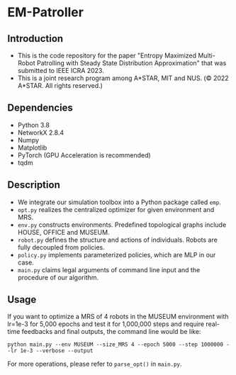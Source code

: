 # EM-Patroller
## Introduction
* This is the code repository for the paper "Entropy Maximized Multi-Robot Patrolling with Steady State Distribution Approximation" that was submitted to IEEE ICRA 2023. 
* This is a joint research program among A*STAR, MIT and NUS. (© 2022 A\*STAR. All rights reserved.)

## Dependencies
* Python 3.8
* NetworkX 2.8.4
* Numpy
* Matplotlib
* PyTorch (GPU Acceleration is recommended)
* tqdm

## Description
* We integrate our simulation toolbox into a Python package called `emp`. 
* `opt.py` realizes the centralized optimizer for given environment and MRS.
* `env.py` constructs environments. Predefined topological graphs include HOUSE, OFFICE and MUSEUM.
* `robot.py` defines the structure and actions of individuals. Robots are fully decoupled from policies.
* `policy.py` implements parameterized policies, which are MLP in our case.
* `main.py` claims legal arguments of command line input and the procedure of our algorithm.

## Usage
If you want to optimize a MRS of 4 robots in the MUSEUM environment with lr=1e-3 for 5,000 epochs and test it for 1,000,000 steps and require real-time feedbacks and final outputs, the command line would be like:
```
python main.py --env MUSEUM --size_MRS 4 --epoch 5000 --step 1000000 --lr 1e-3 --verbose --output
```
For more operations, please refer to `parse_opt()` in `main.py`.
